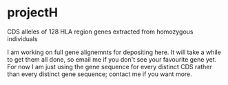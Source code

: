 # projectH
CDS alleles of 128 HLA region genes extracted from homozygous individuals

I am working on full gene alignemnts for depositing here. It will take a while to get them all done, so email me if you don't see your favourite gene yet. For now I am just using the gene sequence for every distinct CDS rather than every distinct gene sequence; contact me if you want more.
